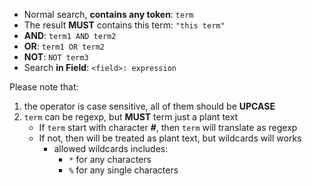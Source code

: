 ﻿+ Normal search, **contains any token**: ``term``
+ The result **MUST** contains this term: ``"this term"``
+ **AND**: ``term1 AND term2``
+ **OR**: ``term1 OR term2``
+ **NOT**: ``NOT term3``
+ Search **in Field**: ``<field>: expression``

Please note that:
1. the operator is case sensitive, all of them should be **UPCASE**
2. ``term`` can be regexp, but **MUST** term just a plant text
   + If ``term`` start with character **#**, then ``term`` will translate as regexp
   + If not, then will be treated as plant text, but wildcards will works
     + allowed wildcards includes: 
       + ``*`` for any characters
       + ``%`` for any single characters 
